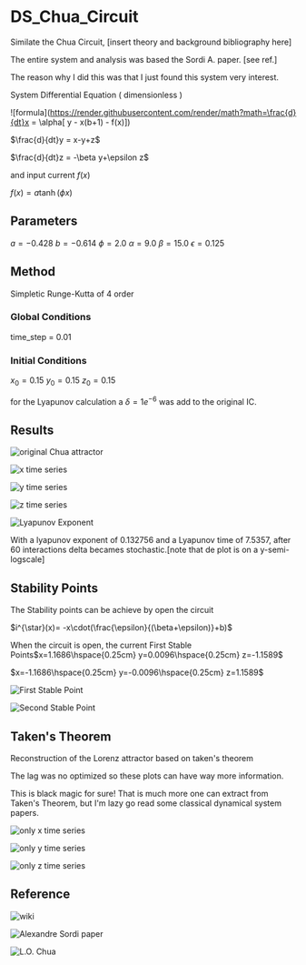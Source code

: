 
# DS_Chua_Circuit

Similate the Chua Circuit, [insert theory and background bibliography here]


The entire system and analysis was based the Sordi A. paper. [see ref.]


The reason why I did this was that I just found this system very interest.

System Differential Equation ( dimensionless )

![formula](https://render.githubusercontent.com/render/math?math=\frac{d}{dt}x = \alpha[ y - x(b+1) - f(x)])

$\frac{d}{dt}y = x-y+z$

$\frac{d}{dt}z = -\beta y+\epsilon z$

and  input current $f(x)$

$f(x)=a \tanh(\phi x)$

## Parameters

$a= -0.428$
$b= -0.614$
$\phi = 2.0$
$\alpha = 9.0$
$\beta = 15.0$
$\epsilon = 0.125$

## Method

Simpletic Runge-Kutta of 4 order

### Global Conditions

time_step = 0.01

### Initial Conditions

$x_0 = 0.15$
$y_0 = 0.15$
$z_0 = 0.15$

for the Lyapunov calculation a $\delta=1e^{-6}$ was add to the original IC.

## Results 

![original Chua attractor](https://github.com/gcontesini/DS_Chua_Circuit/blob/master/ts_chua_circuit.png)

![x time series](https://github.com/gcontesini/DS_Chua_Circuit/blob/master/chua_circuit_x_ts.png)

![y time series](https://github.com/gcontesini/DS_Chua_Circuit/blob/master/chua_circuit_y_ts.png)

![z time series](https://github.com/gcontesini/DS_Chua_Circuit/blob/master/chua_circuit_z_ts.png)

![Lyapunov Exponent](https://github.com/gcontesini/DS_Chua_Circuit/blob/master/chua_circuit_lyapunov_exp.png)

With a lyapunov exponent of $0.132756$ and a Lyapunov time of $7.5357$, after 
60 interactions delta becames stochastic.[note that de plot is on a y-semi-logscale]

## Stability Points

The Stability points can be achieve by open the circuit

$i^{\star}(x)= -x\cdot(\frac{\epsilon}{(\beta+\epsilon)}+b)$

When the circuit is open, the current
First Stable Points$x=1.1686\hspace{0.25cm}  y=0.0096\hspace{0.25cm}  z=-1.1589$

$x=-1.1686\hspace{0.25cm}  y=-0.0096\hspace{0.25cm}  z=1.1589$

![First Stable Point](https://github.com/gcontesini/DS_Chua_Circuit/blob/master/ts_chua_circuit_FSP.png)

![Second Stable Point](https://github.com/gcontesini/DS_Chua_Circuit/blob/master/ts_chua_circuit_SSP.png)

## Taken's Theorem

Reconstruction of the Lorenz attractor based on taken's theorem

The lag was no optimized so these plots can have way more information.

This is black magic for sure! That is much more one can extract from Taken's Theorem, but I'm lazy go read some classical dynamical system papers.

![only x time series](https://github.com/gcontesini/DS_Chua_Circuit/blob/master/chua_x_takens_theorem.png)

![only y time series](https://github.com/gcontesini/DS_Chua_Circuit/blob/master/chua_y_takens_theorem.png)

![only z time series](https://github.com/gcontesini/DS_Chua_Circuit/blob/master/chua_z_takens_theorem.png)

## Reference

![wiki](https://en.wikipedia.org/wiki/Chua%27s_circuit)

![Alexandre Sordi paper](https://doi.org/10.1590/1806-9126-rbef-2020-0437)

![L.O. Chua](https://arxiv.org/abs/1710.02677)


